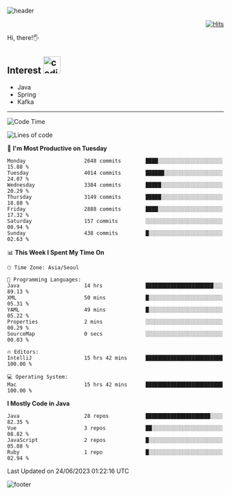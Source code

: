![header](https://capsule-render.vercel.app/api?type=soft&color=gradient&text=%20%20Gnoyes%20%20&fontAlign=30&fontSize=30&textBg=true&desc=Backend%20Developer&descAlign=60&descAlignY=50&&descSize=30)

<div align=right>
  
[![Hits](https://hits.seeyoufarm.com/api/count/incr/badge.svg?url=https%3A%2F%2Fgithub.com%2Fjeff-seyong)](https://hits.seeyoufarm.com)

</div>


Hi, there!🖐

## Interest <img src="https://media.giphy.com/media/bx3Cvt88j7PtM4SOaS/giphy.gif" alt="coding" width="40px" />

- Java
- Spring
- Kafka

---

<!--START_SECTION:waka-->
![Code Time](http://img.shields.io/badge/Code%20Time-644%20hrs%2028%20mins-blue)

![Lines of code](https://img.shields.io/badge/From%20Hello%20World%20I%27ve%20Written-1.7%20million%20lines%20of%20code-blue)

📅 **I'm Most Productive on Tuesday** 

```text
Monday                   2648 commits        ████░░░░░░░░░░░░░░░░░░░░░   15.88 % 
Tuesday                  4014 commits        ██████░░░░░░░░░░░░░░░░░░░   24.07 % 
Wednesday                3384 commits        █████░░░░░░░░░░░░░░░░░░░░   20.29 % 
Thursday                 3149 commits        █████░░░░░░░░░░░░░░░░░░░░   18.88 % 
Friday                   2888 commits        ████░░░░░░░░░░░░░░░░░░░░░   17.32 % 
Saturday                 157 commits         ░░░░░░░░░░░░░░░░░░░░░░░░░   00.94 % 
Sunday                   438 commits         █░░░░░░░░░░░░░░░░░░░░░░░░   02.63 % 
```


📊 **This Week I Spent My Time On** 

```text
🕑︎ Time Zone: Asia/Seoul

💬 Programming Languages: 
Java                     14 hrs              ██████████████████████░░░   89.13 % 
XML                      50 mins             █░░░░░░░░░░░░░░░░░░░░░░░░   05.31 % 
YAML                     49 mins             █░░░░░░░░░░░░░░░░░░░░░░░░   05.22 % 
Properties               2 mins              ░░░░░░░░░░░░░░░░░░░░░░░░░   00.29 % 
SourceMap                0 secs              ░░░░░░░░░░░░░░░░░░░░░░░░░   00.03 % 

🔥 Editors: 
IntelliJ                 15 hrs 42 mins      █████████████████████████   100.00 % 

💻 Operating System: 
Mac                      15 hrs 42 mins      █████████████████████████   100.00 % 
```

**I Mostly Code in Java** 

```text
Java                     28 repos            █████████████████████░░░░   82.35 % 
Vue                      3 repos             ██░░░░░░░░░░░░░░░░░░░░░░░   08.82 % 
JavaScript               2 repos             █░░░░░░░░░░░░░░░░░░░░░░░░   05.88 % 
Ruby                     1 repo              █░░░░░░░░░░░░░░░░░░░░░░░░   02.94 % 
```




 Last Updated on 24/06/2023 01:22:16 UTC
<!--END_SECTION:waka-->

<!--

<div align=center>
  
[![Gmail Badge](https://img.shields.io/badge/Gmail-d14836?style=flat&logo=Gmail&logoColor=white&link=mailto:sedragon.kim@gmail.com)](mailto:sedragon.kim@gmail.com) 

</div>

-->


![footer](https://capsule-render.vercel.app/api?type=waving&color=gradient&height=300&section=footer&animation=twinkling&reversal=true)
